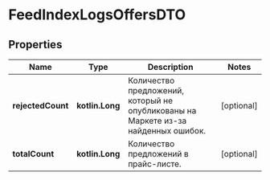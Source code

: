
# FeedIndexLogsOffersDTO

## Properties
| Name | Type | Description | Notes |
| ------------ | ------------- | ------------- | ------------- |
| **rejectedCount** | **kotlin.Long** | Количество предложений, который не опубликованы на Маркете из-за найденных ошибок. |  [optional] |
| **totalCount** | **kotlin.Long** | Количество предложений в прайс-листе. |  [optional] |



